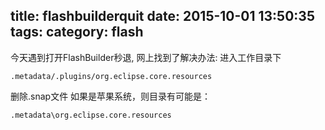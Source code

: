 title: flashbuilderquit
date: 2015-10-01 13:50:35
tags:
category: flash
---
今天遇到打开FlashBuilder秒退, 网上找到了解决办法:
进入工作目录下
```
.metadata/.plugins/org.eclipse.core.resources
```

删除.snap文件
如果是苹果系统，则目录有可能是：

```
.metadata\org.eclipse.core.resources
```